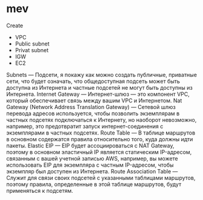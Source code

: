 # mev
Create
- VPC
- Public subnet
- Privat subnet
- IGW
- EC2

Subnets — Подсети, я покажу как можно создать публичные, приватные сети, что будет означать, что общедоступная подсеть может быть доступна из Интернета и частные подсетей не могут быть доступны из Интернета.
Internet Gateway — Интернет-шлюз — это компонент VPC, который обеспечивает связь между вашим VPC и Интернетом.
Nat Gateway (Network Address Translation Gateway) — Сетевой шлюз перевода адресов используется, чтобы позволить экземплярам в частных подсетях подключаться к Интернету, но наоборот невозможно, например, это предотвратит запуск интернет-соединения с экземплярами в частных подсетях.
Route Table — В таблице маршрутов в основном содержатся правила относительно того, куда должны идти пакеты.
Elastic EIP — EIP будет ассоциироваться с NAT Gateway, поэтому в основном эластичный IP является статическим IP-адресом, связанным с вашей учетной записью AWS, например, вы можете использовать EIP для экземпляра с частным IP-адресом, чтобы экземпляр был доступен из Интернета.
Route Association Table — Служит для связи своих подсетей с указанными таблицами маршрутов, поэтому правила, определенные в этой таблице маршрутов, будут применяться к подсетям.
